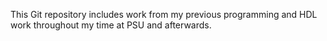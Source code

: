 This Git repository includes work from my previous programming and HDL work throughout my time at PSU and afterwards.

